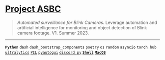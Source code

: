 # [Project ASBC](https://github.com/lxRbckl/Project-ASBC/wiki/V1)
> *Automated surveillance for Blink Cameras.* Leverage automation and artificial intelligence for monitoring and object detection of Blink camera footage. V1. Summer 2023.

---

[**`Python`**](https://github.com/lxRbckl/lxRbckl/blob/main/Python/README.md)
[`dash`](https://github.com/lxRbckl/lxRbckl/blob/main/Python/dash/README.md)
[`dash_bootstrap_components`](https://github.com/lxRbckl/lxRbckl/blob/main/Python/dash_bootstrap_components/README.md)
[`poetry`](https://github.com/lxRbckl/lxRbckl/blob/main/Python/poetry/README.md)
[`os`](https://github.com/lxRbckl/lxRbckl/blob/main/Python/os/README.md)
[`random`](https://github.com/lxRbckl/lxRbckl/blob/main/Python/random/README.md)
[`asyncio`](https://github.com/lxRbckl/lxRbckl/blob/main/Python/asyncio/README.md)
[`torch hub`](https://github.com/lxRbckl/lxRbckl/blob/main/Python/torch-hub/README.md)
[`ultralytics`](https://github.com/lxRbckl/lxRbckl/blob/main/Python/ultralytics/README.md)
[`PIL`](https://github.com/lxRbckl/lxRbckl/blob/main/Python/PIL/README.md)
[`pyautogui`](https://github.com/lxRbckl/lxRbckl/blob/main/Python/pyautogui/README.md)
[`discord py`](https://github.com/lxRbckl/lxRbckl/blob/main/Python/discord-py/README.md)
[**`Shell`**](https://github.com/lxRbckl/lxRbckl/blob/main/Shell/README.md)
[**`MacOS`**](https://github.com/lxRbckl/lxRbckl/blob/main/MacOS/README.md)

#

